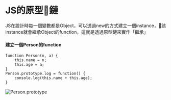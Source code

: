 # JS的原型鏈

JS在設計時每一個變數都是Object，可以透過new的方式建立一個instance，該instance就會繼承Object的function，這就是透過原型鏈來實作「繼承」

#### 建立一個Person的function

```
function Person(n, a) {
    this.name = n;
    this.age = a;
}
Person.prototype.log = function() {
    console.log(this.name + this.age);
}
```
![Person.prototype](/images/Person.prototype.png)